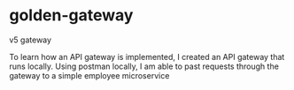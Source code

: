 # golden-gateway
v5 gateway

To learn how an API gateway is implemented, I created an API gateway that runs locally. 
Using postman locally, I am able to past requests through the gateway to a simple employee microservice
